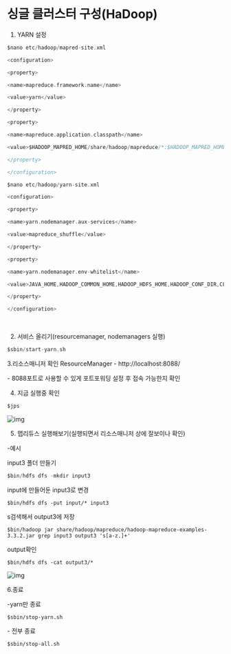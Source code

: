 # 싱글 클러스터 구성(HaDoop)

1. YARN 설정

```c
$nano etc/hadoop/mapred-site.xml

<configuration>

<property>  

<name>mapreduce.framework.name</name>

<value>yarn</value>

</property>

<property>

<name>mapreduce.application.classpath</name>

<value>$HADOOP_MAPRED_HOME/share/hadoop/mapreduce/*:$HADOOP_MAPRED_HOME/share/hadoop/mapreduce/lib/*</value>

</property>

</configuration>
```

```c
$nano etc/hadoop/yarn-site.xml

<configuration>

<property>

<name>yarn.nodemanager.aux-services</name>

<value>mapreduce_shuffle</value>

</property>

<property>

<name>yarn.nodemanager.env-whitelist</name>

<value>JAVA_HOME,HADOOP_COMMON_HOME,HADOOP_HDFS_HOME,HADOOP_CONF_DIR,CLASSPATH_PREPEND_DISTCACHE,HADOOP_YARN_HOME,HADOOP_HOME,PATH,LANG,TZ,HADOOP_MAPRED_HOME</value>

</property>

</configuration>
```



﻿

2. 서비스 올리기(resourcemanager, nodemanagers 실행)

```c
$sbin/start-yarn.sh
```

3.리소스매니저 확인 ResourceManager - http://localhost:8088/

\- 8088포트로 사용할 수 있게 포트포워딩 설정 후 접속 가능한지 확인



4. 지금 실행중 확인

```c
$jps
```

![img](https://postfiles.pstatic.net/MjAyMjAzMTVfMjIz/MDAxNjQ3MzA5NDMzMjE4.9Z7nABLjAYgoT1JNlsgCTik1dB21KF5-BJBkS5QOKLcg.Gxiv3BECeBx-ziRPefM54RFl3ZakuxBuU-SjAVcvJaYg.PNG.daxstudy/image.png?type=w773)



5. 맵리듀스 실행해보기(실행되면서 리소스매니저 상에 잘보이나 확인)

-예시

input3 폴더 만들기

```c
$bin/hdfs dfs -mkdir input3
```

input에 만들어둔 input3로 변경

```
$bin/hdfs dfs -put input/* input3
```

s검색해서 output3에 저장

```
$bin/hadoop jar share/hadoop/mapreduce/hadoop-mapreduce-examples-3.3.2.jar grep input3 output3 's[a-z.]+'
```

output확인

```
$bin/hdfs dfs -cat output3/*
```

![img](https://postfiles.pstatic.net/MjAyMjAzMTVfMjQ5/MDAxNjQ3MzA5NDEzNjY1.LIFyRLSZ__6TSwojgdwWINFtR4EDfc1CcWasBm-KmBwg.eBJ9i4dd0mUx3xFwpaWGGDXgdBaF-XpFDhw3JMvZUDQg.PNG.daxstudy/image.png?type=w773)

6.종료

-yarn만 종료

```
$sbin/stop-yarn.sh
```

\- 전부 종료

```
$sbin/stop-all.sh
```

